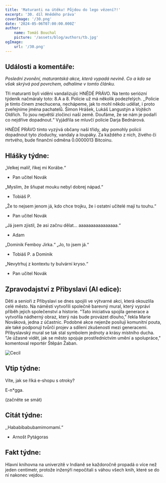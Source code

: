 ```yaml
---
title: 'Maturanti na útěku! Půjdou do lego vězení?!'
excerpt: '30. díl Hnědého práva'
coverImage: '/30.png'
date: '2024-05-06T07:00:00.000Z'
author:
    name: Tomáš Bouchal
    picture: '/assets/blog/authors/tb.jpg'
ogImage:
    url: '/30.png'
---
```

## **Události a komentáře:**

_Poslední zvonění, maturantská akce, která vypadá nevině. Co a kdo se však
skrývá pod povrchem, odhalíme v tomto článku._

Tři maturanti byli viděni vandalizujíc HNĚDÉ PRÁVO. Na tento seriózní
týdeník načmáraly toto: 8.A a 8. Policie už má několik podezřelých. ,,Policie
je tímto činem znechucena, nechápeme, jak to mohl někdo udělat, i proto
zveřejníme jména pachatelů. Šimon Hrášek, Lukáš Langustýn a Vojtěch
Oldřich. To jsou největší zločinci naší země. Doufáme, že se nám je podaří
co nejdříve dopadnout.“ Vyjádřila se mluvčí policie Darja Bednárová.

HNĚDÉ PRÁVO tímto vyzývá občany naší třídy, aby pomohly policii
dopadnout tyto zloduchy, vandaly a loupáky. Za každého z nich, živého či
mrtvého, bude finanční odměna 0.0000013 Bitcoinu.

## **Hlášky týdne:**

„Velkej malíř, říkej mi Korábe.“

- Pan učitel Novák

„Myslim, že šňupat mouku nebyl dobrej nápad.“

- Tobiáš P.

„Že to nejsem jenom já, kdo chce trojku, že i ostatní učitelé mají tu touhu.“

- Pan učitel Novák

„Já jsem zjistil, že asi začnu dělat... aaaaaaaaaaaaaaaa.“

- Adam

„Dominik Femboy Jirka.“ „Jo, to jsem já.“

- Tobiáš P. a Dominik

„Nevytrhuj z kontextu ty bulvární kryso.“

- Pan učitel Novák


## **Zpravodajství z Přibyslavi (AI edice):**

Děti a senioři z Přibyslavi se dnes spojili ve výtvarné akci, která okouzlila
celé město. Na náměstí vytvořili společně barevný mural, který vypráví
příběh jejich společenství a historie. "Tato iniciativa spojila generace a
vytvořila nádherný obraz, který nás bude provázet dlouho," řekla Marie
Nováková, jedna z účastnic. Podobné akce nejenže posilují komunitní
pouta, ale také podporují tvůrčí projev a sdílení zkušeností mezi
generacemi. Přibyslavský mural se tak stal symbolem jednoty a krásy
místního ducha. "Je úžasné vidět, jak se město spojuje prostřednictvím
umění a spolupráce," komentoval reportér Štěpán Žaban.

![Cecil](../ilufot30.png)

## **Vtip týdne:**

Víte, jak se říká e-shopu s otroky?

E-n*gga.

(začněte se smát)

## **Citát týdne:**

,,Hababibabubamimomamí.“

- Arnošt Pytágoras

## **Fakt týdne:**

Hlavní knihovna na univerzitě v Indianě se každoročně propadá o více než
jeden centimetr, protože inženýři nepočítali s váhou všech knih, které se do
ní nakonec vejdou.


